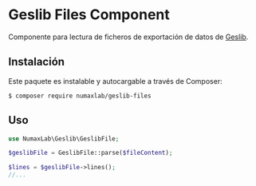 # Geslib Files Component

Componente para lectura de ficheros de exportación de datos
de [Geslib](https://editorial.trevenque.es/productos/geslib/).

## Instalación

Este paquete es instalable y autocargable a través de Composer:

```$ composer require numaxlab/geslib-files```

## Uso

```php
use NumaxLab\Geslib\GeslibFile;

$geslibFile = GeslibFile::parse($fileContent);

$lines = $geslibFile->lines();
//...
```

